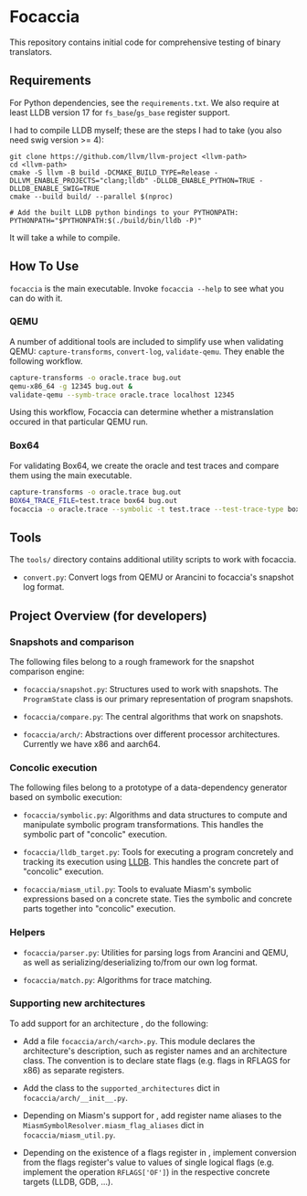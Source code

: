 # Focaccia

This repository contains initial code for comprehensive testing of binary
translators.

## Requirements

For Python dependencies, see the `requirements.txt`. We also require at least LLDB version 17 for `fs_base`/`gs_base`
register support.

I had to compile LLDB myself; these are the steps I had to take (you also need swig version >= 4):

```
git clone https://github.com/llvm/llvm-project <llvm-path>
cd <llvm-path>
cmake -S llvm -B build -DCMAKE_BUILD_TYPE=Release -DLLVM_ENABLE_PROJECTS="clang;lldb" -DLLDB_ENABLE_PYTHON=TRUE -DLLDB_ENABLE_SWIG=TRUE
cmake --build build/ --parallel $(nproc)

# Add the built LLDB python bindings to your PYTHONPATH:
PYTHONPATH="$PYTHONPATH:$(./build/bin/lldb -P)"
```

It will take a while to compile.

## How To Use

`focaccia` is the main executable. Invoke `focaccia --help` to see what you can do with it.

### QEMU

A number of additional tools are included to simplify use when validating QEMU:
`capture-transforms`, `convert-log`, `validate-qemu`. They enable the following workflow.

```bash
capture-transforms -o oracle.trace bug.out
qemu-x86_64 -g 12345 bug.out &
validate-qemu --symb-trace oracle.trace localhost 12345
```

Using this workflow, Focaccia can determine whether a mistranslation occured in that particular QEMU run.

### Box64

For validating Box64, we create the oracle and test traces and compare them
using the main executable.

```bash
capture-transforms -o oracle.trace bug.out
BOX64_TRACE_FILE=test.trace box64 bug.out
focaccia -o oracle.trace --symbolic -t test.trace --test-trace-type box64 --error-level error
```

## Tools

The `tools/` directory contains additional utility scripts to work with focaccia.

 - `convert.py`: Convert logs from QEMU or Arancini to focaccia's snapshot log format.

## Project Overview (for developers)

### Snapshots and comparison

The following files belong to a rough framework for the snapshot comparison engine:

 - `focaccia/snapshot.py`: Structures used to work with snapshots. The `ProgramState` class is our primary
representation of program snapshots.

 - `focaccia/compare.py`: The central algorithms that work on snapshots.

 - `focaccia/arch/`: Abstractions over different processor architectures. Currently we have x86 and aarch64.

### Concolic execution

The following files belong to a prototype of a data-dependency generator based on symbolic
execution:

 - `focaccia/symbolic.py`: Algorithms and data structures to compute and manipulate symbolic program transformations.
This handles the symbolic part of "concolic" execution.

 - `focaccia/lldb_target.py`: Tools for executing a program concretely and tracking its execution using
[LLDB](https://lldb.llvm.org/). This handles the concrete part of "concolic" execution.

 - `focaccia/miasm_util.py`: Tools to evaluate Miasm's symbolic expressions based on a concrete state. Ties the symbolic
and concrete parts together into "concolic" execution.

### Helpers

 - `focaccia/parser.py`: Utilities for parsing logs from Arancini and QEMU, as well as serializing/deserializing to/from
our own log format.

 - `focaccia/match.py`: Algorithms for trace matching.

### Supporting new architectures

To add support for an architecture <arch>, do the following:

 - Add a file `focaccia/arch/<arch>.py`. This module declares the architecture's description, such as register names and
an architecture class. The convention is to declare state flags (e.g. flags in RFLAGS for x86) as separate registers.

 - Add the class to the `supported_architectures` dict in `focaccia/arch/__init__.py`.

 - Depending on Miasm's support for <arch>, add register name aliases to the `MiasmSymbolResolver.miasm_flag_aliases`
dict in `focaccia/miasm_util.py`.

 - Depending on the existence of a flags register in <arch>, implement conversion from the flags register's value to
values of single logical flags (e.g. implement the operation `RFLAGS['OF']`) in the respective concrete targets (LLDB,
GDB, ...).
